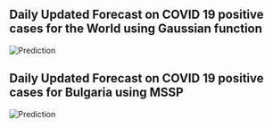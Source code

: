 ## Daily Updated Forecast on COVID 19 positive cases for the World using Gaussian function
![Prediction](https://github.com/angel-marchev/mssp/blob/master/covid-global-gauss.png)

## Daily Updated Forecast on COVID 19 positive cases for Bulgaria using MSSP
![Prediction](https://github.com/angel-marchev/mssp/blob/master/covid-messp-predict.png)

